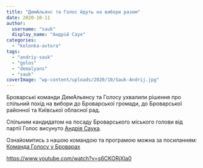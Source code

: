 ```yaml
---
title: "ДемАльянс та Голос йдуть на вибори разом"
date: 2020-10-11
author: 
  username: "sauk"
  display_name: "Андрій Саук"
categories: 
  - "kolonka-avtora"
tags: 
  - "andriy-sauk"
  - "golos"
  - "demalyans"
  - "sauk"
coverImage: "wp-content/uploads/2020/10/Sauk-Andrij.jpg"
---
```


Броварські команди ДемАльянсу та Голосу ухвалили рішення про спільний похід на вибори до Броварської громади, до Броварської районної та Київської обласної рад.

Спільним кандидатом на посаду Броварського міського голови від партії Голос висунуто [Андрія Саука](https://sauk.brovary.org).

Ознайомитись з нашою командою та програмою можна за посиланням: [Команда Голосу у Броварах](https://golos.brovary.org)

https://www.youtube.com/watch?v=s6CKORjXla0
